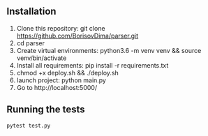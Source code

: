 ## Installation

1. Clone this repository: git clone https://github.com/BorisovDima/parser.git
2. cd parser
3. Create virtual environments: python3.6 -m venv venv && source venv/bin/activate
4. Install all requirements: pip install -r requirements.txt
5. chmod +x deploy.sh && ./deploy.sh 
6. launch project: python main.py
7. Go to http://localhost:5000/

## Running the tests

```
pytest test.py
```
